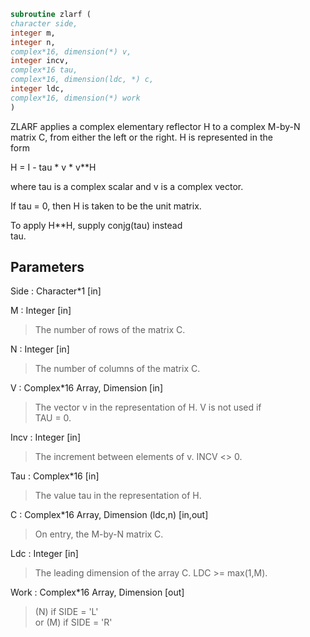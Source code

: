 ```fortran  
subroutine zlarf (  
character side,  
integer m,  
integer n,  
complex*16, dimension(*) v,  
integer incv,  
complex*16 tau,  
complex*16, dimension(ldc, *) c,  
integer ldc,  
complex*16, dimension(*) work  
)  
```  
  
ZLARF applies a complex elementary reflector H to a complex M-by-N  
matrix C, from either the left or the right. H is represented in the  
form  
  
H = I - tau * v * v**H  
  
where tau is a complex scalar and v is a complex vector.  
  
If tau = 0, then H is taken to be the unit matrix.  
  
To apply H**H, supply conjg(tau) instead  
tau.  
  
## Parameters  
Side : Character*1 [in]  
  
M : Integer [in]  
> The number of rows of the matrix C.  
  
N : Integer [in]  
> The number of columns of the matrix C.  
  
V : Complex*16 Array, Dimension [in]  
> The vector v in the representation of H. V is not used if  
> TAU = 0.  
  
Incv : Integer [in]  
> The increment between elements of v. INCV <> 0.  
  
Tau : Complex*16 [in]  
> The value tau in the representation of H.  
  
C : Complex*16 Array, Dimension (ldc,n) [in,out]  
> On entry, the M-by-N matrix C.  
  
Ldc : Integer [in]  
> The leading dimension of the array C. LDC >= max(1,M).  
  
Work : Complex*16 Array, Dimension [out]  
> (N) if SIDE = 'L'  
> or (M) if SIDE = 'R'  
  
